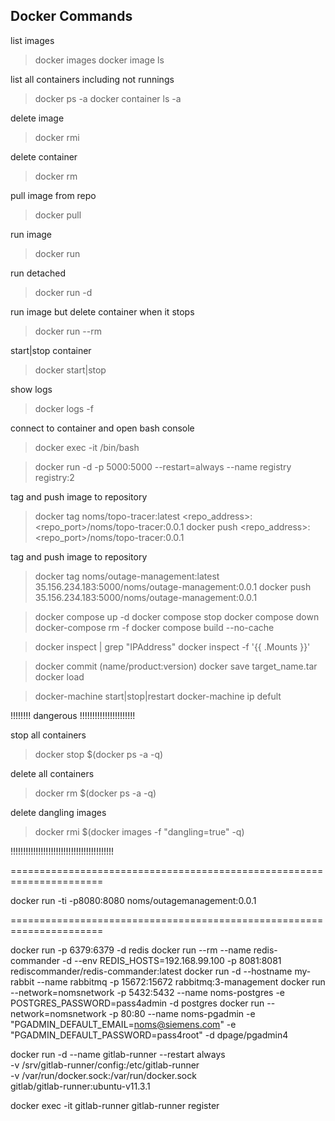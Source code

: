Docker Commands
--------------------------------

list images
> docker images
> docker image ls

list all containers including not runnings
> docker ps -a
> docker container ls -a

delete image
> docker rmi

delete container
> docker rm

pull image from repo
> docker pull <image>

run image
> docker run <image>

run detached
> docker run -d <image>

run image but delete container when it stops
> docker run --rm <image>

start|stop container
> docker start|stop <container>

show logs 
> docker logs -f <container>

connect to container and open bash console
> docker exec -it <container> /bin/bash

> docker run -d -p 5000:5000 --restart=always --name registry registry:2

tag and push image to repository
> docker tag noms/topo-tracer:latest <repo_address>:<repo_port>/noms/topo-tracer:0.0.1
> docker push <repo_address>:<repo_port>/noms/topo-tracer:0.0.1

tag and push image to repository
> docker tag noms/outage-management:latest 35.156.234.183:5000/noms/outage-management:0.0.1
> docker push 35.156.234.183:5000/noms/outage-management:0.0.1


> docker compose up -d
> docker compose stop
> docker compose down
> docker-compose rm -f
> docker compose build --no-cache

> docker inspect <container id> | grep "IPAddress"
> docker inspect -f '{{ .Mounts }}' <container>

> docker commit <container> (name/product:version)
> docker save <container> target_name.tar
> docker load

> docker-machine start|stop|restart
> docker-machine ip defult



!!!!!!!! dangerous !!!!!!!!!!!!!!!!!!!!!!

stop all containers
> docker stop $(docker ps -a -q)

delete all containers
> docker rm $(docker ps -a -q)

delete dangling images
> docker rmi $(docker images -f "dangling=true" -q)

!!!!!!!!!!!!!!!!!!!!!!!!!!!!!!!!!!!!!!!!!


======================================================================


docker run -ti -p8080:8080 noms/outagemanagement:0.0.1


======================================================================




docker run -p 6379:6379 -d redis
docker run --rm --name redis-commander -d --env REDIS_HOSTS=192.168.99.100 -p 8081:8081 rediscommander/redis-commander:latest
docker run -d --hostname my-rabbit --name rabbitmq -p 15672:15672 rabbitmq:3-management
docker run --network=nomsnetwork -p 5432:5432 --name noms-postgres -e POSTGRES_PASSWORD=pass4admin -d postgres
docker run --network=nomsnetwork -p 80:80 	  --name noms-pgadmin -e "PGADMIN_DEFAULT_EMAIL=noms@siemens.com" -e "PGADMIN_DEFAULT_PASSWORD=pass4root" -d dpage/pgadmin4




docker run -d --name gitlab-runner --restart always \
  -v /srv/gitlab-runner/config:/etc/gitlab-runner \
  -v /var/run/docker.sock:/var/run/docker.sock \
  gitlab/gitlab-runner:ubuntu-v11.3.1


docker exec -it gitlab-runner gitlab-runner register

